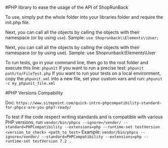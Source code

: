 #PHP library to ease the usage of the API of ShopRunBack

To use, simply put the whole folder into your libraries folder and require the init.php file.

Next, you can call all the objects by calling the objects with their namespace (or by using `use`). Sample: `use Shoprunback\\Elements\\User;`

Next, you can call all the objects by calling the objects with their namespace (or by using use). Sample: use Shoprunback\\Elements\\User

To run tests, go in your command line, then go to the root folder and execute this line:
```phpunit```
If you want to run a precise test:
```phpunit path/to/FileTest.php```
If you want to run your tests on a local environment, copy the ```phpunit.xml``` into a new file, set your custom vars and run:
```phpunit -c my_phpunit_file.xml```

#PHP Versions Compability

Doc: ```https://www.sitepoint.com/quick-intro-phpcompatibility-standard-for-phpcs-are-you-php7-ready/```

To test if the code respect writing standards and is compatible with various PHP versions, run
```vendor/bin/phpcs --ignore=/vendor/ --standard=PHPCompatibility --extensions=php --runtime-set testVersion <version_to_check> <path_to_test>```
Example: ```vendor/bin/phpcs --ignore=/vendor/ --standard=PHPCompatibility --extensions=php --runtime-set testVersion 7.2 .```
